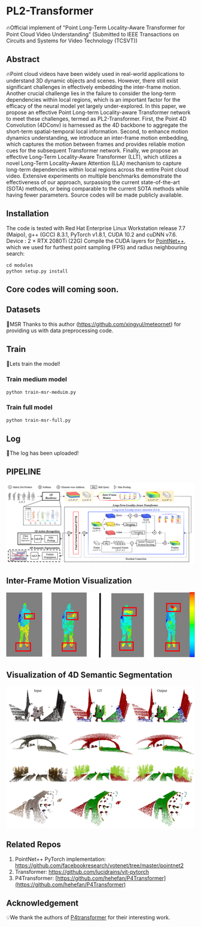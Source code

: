 # PL2-Transformer
🔥Official implement of "Point Long-Term Locality-Aware Transformer for Point Cloud Video Understanding" (Submitted to IEEE Transactions on Circuits and Systems for Video Technology (TCSVT))
## Abstract
🔥Point cloud videos have been widely used in real-world applications to understand 3D dynamic objects and scenes. However, there still exist significant challenges in effectively embedding the inter-frame motion. Another crucial challenge lies in the failure to consider the long-term dependencies within local regions, which is an important factor for the efficacy of the neural model yet largely under-explored. In this paper, we propose an effective Point Long-term Locality-aware Transformer network to meet these challenges, termed as PL2-Transformer. First, the Point 4D Convolution (4DConv) is harnessed as the 4D backbone to aggregate the short-term spatial-temporal local information. Second, to enhance motion dynamics understanding, we introduce an inter-frame motion embedding, which captures the motion between frames and provides reliable motion cues for the subsequent Transformer network. Finally, we propose an effective Long-Term Locality-Aware Transformer (LLT), which utilizes a novel Long-Term Locality-Aware Attention (LLA) mechanism to capture long-term dependencies within local regions across the entire Point cloud video. Extensive experiments on multiple benchmarks demonstrate the effectiveness of our approach, surpassing the current state-of-the-art (SOTA) methods, or being comparable to the current SOTA methods while having fewer parameters. Source codes will be made publicly available. 
## Installation

The code is tested with Red Hat Enterprise Linux Workstation release 7.7 (Maipo), g++ (GCC) 8.3.1, PyTorch v1.8.1, CUDA 10.2 and cuDNN v7.6.
Device : 2 × RTX 2080Ti (22G)
Compile the CUDA layers for [PointNet++](http://arxiv.org/abs/1706.02413), which we used for furthest point sampling (FPS) and radius neighbouring search:
```
cd modules
python setup.py install
```
## Core codes will coming soon.
## Datasets
🌱MSR Thanks to this author (https://github.com/xingyul/meteornet) for providing us with data preprocessing code.

## Train
🤗Lets train the model!
### Train medium model
```
python train-msr-meduim.py
```
### Train full model
```
python train-msr-full.py
```

## Log
📢The log has been uploaded!

## PIPELINE
![pipeline](https://github.com/I2-Multimedia-Lab/PL2-Transformer/blob/main/Pipeline.png)

## Inter-Frame Motion Visualization
![Motion](https://github.com/I2-Multimedia-Lab/PL2-Transformer/blob/main/Img/Fig5V2.png)

## Visualization of 4D Semantic Segmentation
![visualization](https://github.com/I2-Multimedia-Lab/PL2-Transformer/blob/main/experiments_synthia_visualizationV3.jpg)
## Related Repos

1. PointNet++ PyTorch implementation: https://github.com/facebookresearch/votenet/tree/master/pointnet2
2. Transformer: https://github.com/lucidrains/vit-pytorch
3. P4Transformer: [https://github.com/hehefan/P4Transformer](https://github.com/hehefan/P4Transformer)

## Acknowledgement

💡We thank the authors of [P4transformer](https://github.com/hehefan/P4Transformer) for their interesting work.
